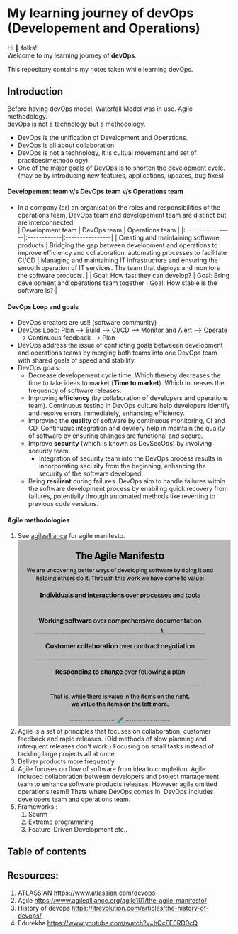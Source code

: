 # My learning journey of devOps (Developement and Operations)

Hi 🙋 folks!!  
Welcome to my learning journey of **devOps**.  

This repository contains my notes taken while learning devOps.  

## Introduction

Before having devOps model, Waterfall Model was in use. Agile methodology.  
devOps is not a technology but a methodology.

- DevOps is the unification of Development and Operations. 
- DevOps is all about collaboration.
- DevOps is not a technology, it is cultual movement and set of practices(methodology).
- One of the major goals of DevOps is to shorten the development cycle. (may be by introducing new features, applications, updates, bug fixes)

#### Developement team v/s DevOps team v/s Operations team
- In a company (or) an organisation the roles and responsibilities of the operations team, DevOps team and developement team are distinct but are interconnected <br/>
    | Development team | DevOps team | Operations team |
    |:-----------------|:------------|:----------------|
    | Creating and maintaining software products | Bridging the gap between development and operations to improve efficiency and collaboration, automating processes to facilitate CI/CD | Managing and maintaining IT infrastructure and ensuring the smooth operation of IT services. The team that deploys and monitors the software products. |
    | Goal: How fast they can develop? | Goal: Bring development and operations team together | Goal: How stable is the software is? |

#### DevOps Loop and goals
- DevOps creators are us!! (software community)
- DevOps Loop: Plan --> Build --> CI/CD --> Monitor and Alert --> Operate --> Continuous feedback --> Plan
- DevOps address the issue of conflicting goals betweeen development and operations teams by merging both teams into one DevOps team with shared goals of speed and stability.
- DevOps goals: 
  - Decrease developement cycle time. Which thereby decreases the time to take ideas to market (**Time to market**). Which increases the frequency of software releases.
  - Improving **efficiency** (by collaboration of developers and operations team). Continuous testing in DevOps culture help developers identify and resolve errors immediately, enhancing efficiency.
  - Improving the **quality** of software by continuous monitoring, CI and CD. Continuous integration and devilery help in maintain the quality of software by ensuring changes are functional and secure.
  - Improve **security** (which is known as DevSecOps) by involving security team. 
    - Integration of security team into the DevOps process results in incorporating security from the beginning, enhancing the security of the software developed.
  - Being **resilient** during failures. DevOps aim to handle failures within the software development process by enabiling quick recovery from failures, potentially through automated methods like reverting to previous code versions.

#### Agile methodologies
1) See [agilealliance](https://www.agilealliance.org/agile101/the-agile-manifesto/) for agile manifesto. ![agile manifesto](agile_manifesto.png)
2) Agile is a set of principles that focuses on collaboration, customer feedback and rapid releases. (Old methods of slow planning and infrequent releases don't work.) Focusing on small tasks instead of tackling large projects all at once.
3) Deliver products more frequently.
4) Agile focuses on flow of software from idea to completion. Agile included collaboration between developers and project management team to enhance software products releases. However agile omitted operations team!! Thats where DevOps comes in. DevOps includes developers team and operations team.
5) Frameworks : 
   1) Scurm
   2) Extreme programming
   3) Feature-Driven Development etc..

## Table of contents

## Resources:

1) ATLASSIAN https://www.atlassian.com/devops
2) Agile https://www.agilealliance.org/agile101/the-agile-manifesto/
3) History of devops https://itrevolution.com/articles/the-history-of-devops/
4) Edurekha https://www.youtube.com/watch?v=hQcFE0RD0cQ
